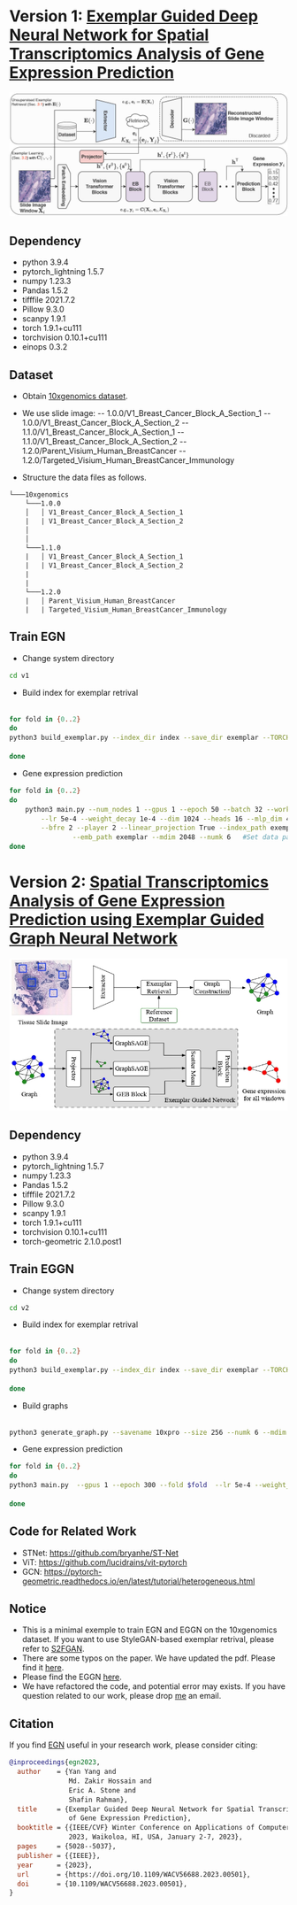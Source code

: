 # Version 1: [Exemplar Guided Deep Neural Network for Spatial Transcriptomics Analysis of Gene Expression Prediction](./doc/egn.pdf)
![](doc/coverpage1.jpg)

## Dependency
* python 3.9.4
* pytorch_lightning 1.5.7
* numpy 1.23.3
* Pandas 1.5.2
* tifffile 2021.7.2
* Pillow 9.3.0
* scanpy 1.9.1
* torch 1.9.1+cu111
* torchvision 0.10.1+cu111
* einops  0.3.2

## Dataset
* Obtain [10xgenomics dataset](https://www.10xgenomics.com/resources/datasets?query=&page=1&configure%5Bfacets%5D%5B0%5D=chemistryVersionAndThroughput&configure%5Bfacets%5D%5B1%5D=pipeline.version&configure%5BhitsPerPage%5D=500&configure%5BmaxValuesPerFacet%5D=1000).

* We use slide image:
-- 1.0.0/V1_Breast_Cancer_Block_A_Section_1
-- 1.0.0/V1_Breast_Cancer_Block_A_Section_2 
-- 1.1.0/V1_Breast_Cancer_Block_A_Section_1
-- 1.1.0/V1_Breast_Cancer_Block_A_Section_2 
-- 1.2.0/Parent_Visium_Human_BreastCancer
-- 1.2.0/Targeted_Visium_Human_BreastCancer_Immunology 

* Structure the data files as follows.
```
└───10xgenomics
    └───1.0.0
    │   │ V1_Breast_Cancer_Block_A_Section_1
    |   | V1_Breast_Cancer_Block_A_Section_2
    │  
    │
    └───1.1.0
    |   │ V1_Breast_Cancer_Block_A_Section_1
    |   | V1_Breast_Cancer_Block_A_Section_2
    |   
    |
    └───1.2.0
    |   │ Parent_Visium_Human_BreastCancer
    |   | Targeted_Visium_Human_BreastCancer_Immunology
```


## Train EGN

* Change system directory
```bash
cd v1
```

*  Build index for exemplar retrival
```bash

for fold in {0..2}
do
python3 build_exemplar.py --index_dir index --save_dir exemplar --TORCH_HOME PLEASE Fill --data PLEASE Fill --fold $fold #Set torch home and data path properly, e.g., 10xgenomics 

done
```

* Gene expression prediction
```bash
for fold in {0..2}
do
	python3 main.py --num_nodes 1 --gpus 1 --epoch 50 --batch 32 --workers 6 --size 256 --data PLEAE FILL --fold $fold \
		--lr 5e-4 --weight_decay 1e-4 --dim 1024 --heads 16 --mlp_dim 4096 --depth 8 --bhead 8 --bdim 64  \
		--bfre 2 --player 2 --linear_projection True --index_path exemplar/index \
		        --emb_path exemplar --mdim 2048 --numk 6   #Set data path properly 
done  
```

# Version 2: [Spatial Transcriptomics Analysis of Gene Expression Prediction using Exemplar Guided Graph Neural Network](./doc/eggn.pdf)
![](doc/coverpage2.jpg)

## Dependency
* python 3.9.4
* pytorch_lightning 1.5.7
* numpy 1.23.3
* Pandas 1.5.2
* tifffile 2021.7.2
* Pillow 9.3.0
* scanpy 1.9.1
* torch 1.9.1+cu111
* torchvision 0.10.1+cu111
* torch-geometric  2.1.0.post1

## Train EGGN

* Change system directory
```bash
cd v2
```

*  Build index for exemplar retrival
```bash

for fold in {0..2}
do
python3 build_exemplar.py --index_dir index --save_dir exemplar --TORCH_HOME PLEASE Fill --data PLEASE Fill --fold $fold #Set torch home and data path properly 

done
```

* Build graphs
```bash

python3 generate_graph.py --savename 10xpro --size 256 --numk 6 --mdim 512 --index_path index --emb_path exemplar --data PLEASE Fill #Set data path properly 

```

* Gene expression prediction

```bash
for fold in {0..2}
do
python3 main.py  --gpus 1 --epoch 300 --fold $fold  --lr 5e-4 --weight_decay 1e-4 --mdim 512 --numk 6  --graph_path 10xpro --num_layers 4

done
```

## Code for Related Work
* STNet: https://github.com/bryanhe/ST-Net
* ViT: https://github.com/lucidrains/vit-pytorch
* GCN: https://pytorch-geometric.readthedocs.io/en/latest/tutorial/heterogeneous.html

## Notice
* This is a minimal exemple to train EGN and EGGN on the 10xgenomics dataset. If you want to use StyleGAN-based exemplar retrival, please refer to [S2FGAN](https://github.com/Yan98/S2FGAN). 
* There are some typos on the paper. We have updated the pdf. Please find it [here](./doc/egn.pdf).
* Please find the EGGN [here](./doc/eggn.pdf).
* We have refactored the code, and potential error may exists. If you have question related to our work, please drop [me](mailto:yan.yang@anu.edu.au?subject=[GitHub]EGN) an email.



## Citation
If you find [EGN](https://openaccess.thecvf.com/content/WACV2023/papers/Yang_Exemplar_Guided_Deep_Neural_Network_for_Spatial_Transcriptomics_Analysis_of_WACV_2023_paper.pdf) useful in your research work, please consider citing:
```bibtex
@inproceedings{egn2023,
  author    = {Yan Yang and
               Md. Zakir Hossain and
               Eric A. Stone and
               Shafin Rahman},
  title     = {Exemplar Guided Deep Neural Network for Spatial Transcriptomics Analysis
               of Gene Expression Prediction},
  booktitle = {{IEEE/CVF} Winter Conference on Applications of Computer Vision, {WACV}
               2023, Waikoloa, HI, USA, January 2-7, 2023},
  pages     = {5028--5037},
  publisher = {{IEEE}},
  year      = {2023},
  url       = {https://doi.org/10.1109/WACV56688.2023.00501},
  doi       = {10.1109/WACV56688.2023.00501},
}
```
